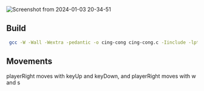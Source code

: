![Screenshot from 2024-01-03 20-34-51](https://github.com/tommaso-merlini/Cing-Cong/assets/83809589/f47ea9e4-752b-46a0-b84a-32fdf760014f)

## Build
 ```sh
  gcc -W -Wall -Wextra -pedantic -o cing-cong cing-cong.c -Iinclude -lpthread -Llib -lSDL2 -lSDL2main
   ```
## Movements
playerRight moves with keyUp and keyDown, and playerRight moves with w and s
